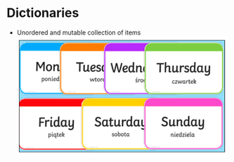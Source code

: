 # Dictionaries

- Unordered and mutable collection of items
![Dictionary Overview](Dict4.PNG)<!-- .element: style="border:0; width:100%" -->
